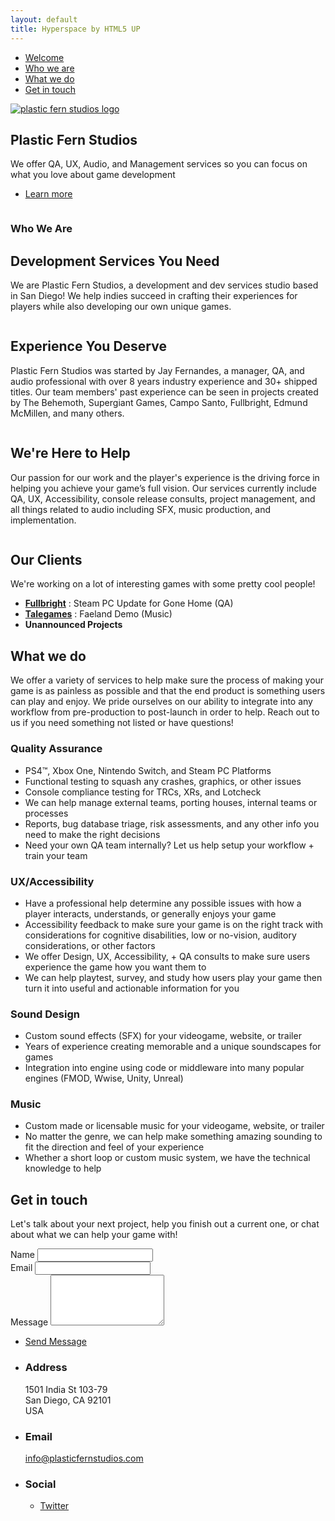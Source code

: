 ```yaml
---
layout: default
title: Hyperspace by HTML5 UP
---
```


<!-- Sidebar -->
<section id="sidebar">
	<div class="inner">
		<nav>
			<ul>
				<li><a href="#intro">Welcome</a></li>
				<li><a href="#one">Who we are</a></li>
				<li><a href="#two">What we do</a></li>
				<li><a href="#three">Get in touch</a></li>
			</ul>
		</nav>
	</div>
</section>

<!-- Wrapper -->
<div id="wrapper">

<!-- Intro -->
<section id="intro" class="wrapper style1 fullscreen fade-up">
	<div class="inner">
		<a href="javascript:;" class="image"><img src="images/logo.png" alt="plastic fern studios logo" data-position="center center" /></a>
		<h1>Plastic Fern Studios</h1>
		<p>We offer QA, UX, Audio, and Management services so you can focus on what you love about game development</p>
		<ul class="actions">
			<li><a href="#one" class="button scrolly">Learn more</a></li>
		</ul>
	</div>
</section>

<!-- One -->
<section id="one" class="wrapper style2 spotlights">
	<section>
		<a href="javascript:;" class="image"><img src="images/pic01.jpg" alt="" data-position="center center" /></a>
		<div class="content">
			<div class="inner">
				<h1>Who We Are</h1>
				<h2>Development Services You Need</h2>
				<p>We are Plastic Fern Studios, a development and dev services studio based in San Diego! We help indies succeed in crafting their experiences for players while also developing our own unique games.</p>
			</div>
		</div>
	</section>
	<section>
		<a href="javascript:;" class="image"><img src="images/pic02.jpg" alt="" data-position="top center" /></a>
		<div class="content">
			<div class="inner">
				<h2>Experience You Deserve</h2>
				<p>Plastic Fern Studios was started by Jay Fernandes, a manager, QA, and audio professional with over 8 years industry experience and 30+ shipped titles. Our team members' past experience can be seen in projects created by The Behemoth, Supergiant Games, Campo Santo, Fullbright, Edmund McMillen, and many others.</p>
			</div>
		</div>
	</section>
	<section>
		<a href="javascript:;" class="image"><img src="images/pic03.jpg" alt="" data-position="25% 25%" /></a>
		<div class="content">
			<div class="inner">
				<h2>We're Here to Help</h2>
				<p>Our passion for our work and the player's experience is the driving force in helping you achieve your game’s full vision. Our services currently include QA, UX, Accessibility, console release consults, project management, and all things related to audio including SFX, music production, and implementation.</p>
			</div>
		</div>
	</section>
	<section>
		<a href="javascript:;" class="image"><img src="images/clients2.jpg" alt="" data-position="25% 25%" /></a>
		<div class="content">
			<div class="inner">
				<h2>Our Clients</h2>
				<p>We're working on a lot of interesting games with some pretty cool people! </p>
				<ul>
					<li><a href="fullbrig.ht"> <b>Fullbright</b></a> : Steam PC Update for Gone Home (QA)</li>
					<li><a href="www.talegames.com"> <b>Talegames</b></a> : Faeland Demo (Music)</li>
					<li><b>Unannounced Projects</b></li>
				</ul>
			</div>
		</div>
	</section>
</section>

<!-- Two -->
<section id="two" class="wrapper style3 fade-up">
	<div class="inner">
		<h1>What we do</h1>
		<p>We offer a variety of services to help make sure the process of making your game is as painless as possible and that the end product is something users can play and enjoy. We pride ourselves on our ability to integrate into any workflow from pre-production to post-launch in order to help. Reach out to us if you need something not listed or have questions!</p>
		<div class="features">
			<section>
				<span class="icon major fa-bug"></span>
				<h3>Quality Assurance</h3>
				<ul>
					<li>PS4™, Xbox One, Nintendo Switch, and Steam PC Platforms</li>
					<li>Functional testing to squash any crashes, graphics, or other issues</li>
					<li>Console compliance testing for TRCs, XRs, and Lotcheck</li>
					<li>We can help manage external teams, porting houses, internal teams or processes</li>
					<li>Reports, bug database triage, risk assessments, and any other info you need to make the right decisions</li>
					<li>Need your own QA team internally? Let us help setup your workflow + train your team</li>
				</ul>
			</section>
			<section>
				<span class="icon major fa-gamepad"></span>
				<h3>UX/Accessibility</h3>
				<ul>
					<li>Have a professional help determine any possible issues with how a player interacts, understands, or generally enjoys your game</li>
					<li>Accessibility feedback to make sure your game is on the right track with considerations for cognitive disabilities, low or no-vision, auditory considerations, or other factors</li>
					<li>We offer Design, UX, Accessibility, + QA consults to make sure users experience the game how you want them to</li>
					<li>We can help playtest, survey, and study how users play your game then turn it into useful and actionable information for you</li>
				</ul>
			</section>
			<section>
				<span class="icon major fa-volume-up"></span>
				<h3>Sound Design</h3>
				<ul>
					<li>Custom sound effects (SFX) for your videogame, website, or trailer</li>
					<li>Years of experience creating memorable and a unique soundscapes for games</li>
					<li>Integration into engine using code or middleware into many popular engines (FMOD, Wwise, Unity, Unreal)</li>
				</ul>
			</section>
			<section>
				<span class="icon major fa-headphones"></span>
				<h3>Music</h3>
				<ul>
					<li>Custom made or licensable music for your videogame, website, or trailer</li>
					<li>No matter the genre, we can help make something amazing sounding to fit the direction and feel of your experience</li>
					<li>Whether a short loop or custom music system, we have the technical knowledge to help</li>
				</ul>
			</section>
		</div>
	</div>
</section>

<!-- Three -->
<section id="three" class="wrapper style1 fade-up">
	<div class="inner">
		<h2>Get in touch</h2>
		<p>Let's talk about your next project, help you finish out a current one, or chat about what we can help your game with!</p>
		<div class="split style1">
			<section>
				<form method="post" action="https://formspree.io/info@plasticfernstudios.com">
					<div class="field half first">
						<label for="name">Name</label>
						<input type="text" name="name" id="name" />
					</div>
					<div class="field half">
						<label for="email">Email</label>
						<input type="text" name="email" id="email" />
					</div>
					<div class="field">
						<label for="message">Message</label>
						<textarea name="message" id="message" rows="5"></textarea>
					</div>
					<ul class="actions">
						<li><a href="" class="button submit">Send Message</a></li>
					</ul>
				</form>
			</section>
			<section>
				<ul class="contact">
					<li>
						<h3>Address</h3>
						<span>1501 India St 103-79<br />
						San Diego, CA 92101<br />
						USA</span>
					</li>
					<li>
						<h3>Email</h3>
						<a href="mailto:info@plasticfernstudios.com">info@plasticfernstudios.com</a>
					</li>
					<li>
						<h3>Social</h3>
						<ul class="icons">
							<li><a href="https://www.twitter.com/jaymfernandes" class="fa-twitter"><span class="label">Twitter</span></a></li>
						</ul>
					</li>
				</ul>
			</section>
		</div>
	</div>
</section>

</div>
